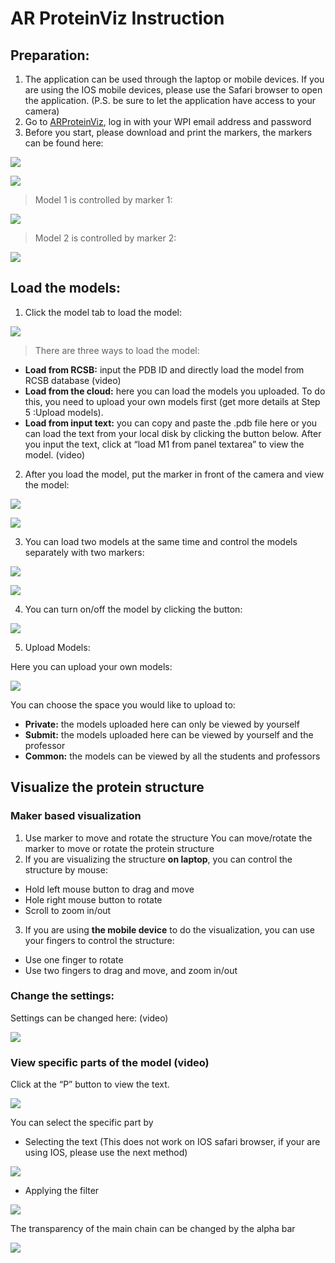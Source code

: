 # AR ProteinViz Instruction
## Preparation:
1. The application can be used through the laptop or mobile devices. If you are using the IOS mobile devices, please use the Safari browser to open the application. (P.S. be sure to let the application have access to your camera)
2. Go to [ARProteinViz](https://structureviz.wpi.edu/), log in with your WPI email address and password
3. Before you start, please download and print the markers, the markers can be found here:

  ![](https://i.imgur.com/PM95Loy.png)

  ![](https://i.imgur.com/yjwMcpu.png)

> Model 1 is controlled by marker 1:

  ![](https://i.imgur.com/PJtsODC.png)

> Model 2 is controlled by marker 2:

  ![](https://i.imgur.com/I7sk83s.png)

## Load the models:
1. Click the model tab to load the model:

![](https://i.imgur.com/vDWaxNR.png)
> There are three ways to load the model:
  - **Load from RCSB:** input the PDB ID and directly load the model from RCSB database (video)
  - **Load from the cloud:** here you can load the models you uploaded. To do this, you need to upload your own models first (get more details at Step 5 :Upload models). 
  - **Load from input text:** you can copy and paste the .pdb file here or you can load the text from your local disk by clicking the button below. After you input the text, click at “load M1 from panel textarea” to view the model. (video)
2. After you load the model, put the marker in front of the camera and view the model:

![](https://i.imgur.com/xIAulxy.png)

![](https://i.imgur.com/Kei3opz.png)

3. You can load two models at the same time and control the models separately with two markers:

![](https://i.imgur.com/mJU7UVR.png)

![](https://i.imgur.com/zkeYkJd.png)

4. You can turn on/off the model by clicking the button:

![](https://i.imgur.com/56rYYRj.png)

5. Upload Models:

Here you can upload your own models:

![](https://i.imgur.com/fE6VHQi.png)

You can choose the space you would like to upload to:
  - **Private:** the models uploaded here can only be viewed by yourself
  - **Submit:** the models uploaded here can be viewed by yourself and the professor
  - **Common:** the models can be viewed by all the students and professors

## Visualize the protein structure
### Maker based visualization
1. Use marker to move and rotate the structure
You can move/rotate the marker to move or rotate the protein structure
2. If you are visualizing the structure **on laptop**, you can control the structure by mouse:
- Hold left mouse button to drag and move
- Hole right mouse button to rotate
- Scroll to zoom in/out
3. If you are using **the mobile device** to do the visualization, you can use your fingers to control the structure:
- Use one finger to rotate
- Use two fingers to drag and move, and zoom in/out

### Change the settings:
Settings can be changed here: (video)

![](https://i.imgur.com/2FymyVA.png)

### View specific parts of the model (video)
Click at the “P” button to view the text. 

![](https://i.imgur.com/D8XLPgI.png)

You can select the specific part by 
- Selecting the text (This does not work on IOS safari browser, if your are using IOS, please use the next method)

![](https://i.imgur.com/qyvP0mC.png)
                
- Applying the filter

![](https://i.imgur.com/5tdvVST.png)
            
The transparency of the main chain can be changed by the alpha bar

![](https://i.imgur.com/jukbYmq.png)

